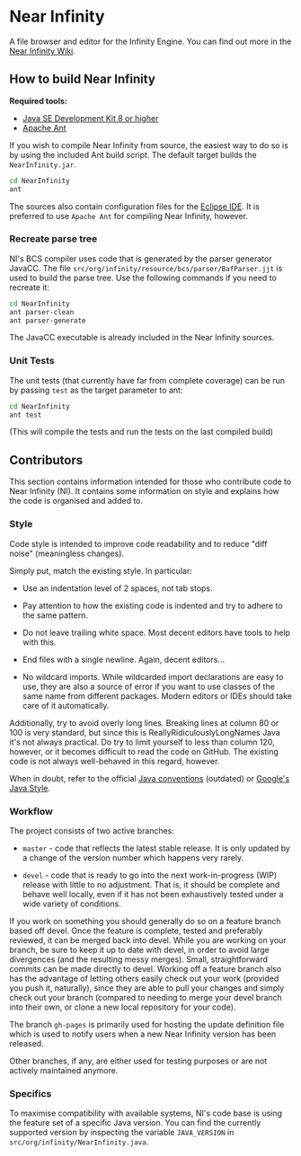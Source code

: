 # Near Infinity

A file browser and editor for the Infinity Engine. You can find out more in 
the [Near Infinity Wiki](https://github.com/NearInfinityBrowser/NearInfinity/wiki).

## How to build Near Infinity

**Required tools:**
- [Java SE Development Kit 8 or higher](http://www.oracle.com/technetwork/java/javase/downloads/index.html)
- [Apache Ant](http://ant.apache.org/)

If you wish to compile Near Infinity from source, the easiest way to do so is 
by using the included Ant build script. The default target builds the `NearInfinity.jar`.

```bash
cd NearInfinity
ant
```

The sources also contain configuration files for the [Eclipse IDE](http://www.eclipse.org/).
It is preferred to use `Apache Ant` for compiling Near Infinity, however.

### Recreate parse tree

NI's BCS compiler uses code that is generated by the parser generator JavaCC. The file `src/org/infinity/resource/bcs/parser/BafParser.jjt` is used to build the parse tree. 
Use the following commands if you need to recreate it:

```bash
cd NearInfinity
ant parser-clean
ant parser-generate
```

The JavaCC executable is already included in the Near Infinity sources.

### Unit Tests

The unit tests (that currently have far from complete coverage) can be run by 
passing `test` as the target parameter to ant:

```bash
cd NearInfinity
ant test
```
(This will compile the tests and run the tests on the last compiled build)

## Contributors

This section contains information intended for those who contribute
code to Near Infinity (NI). It contains some information on style and
explains how the code is organised and added to.

### Style

Code style is intended to improve code readability and to reduce
"diff noise" (meaningless changes).

Simply put, match the existing style. In particular:

* Use an indentation level of 2 spaces, not tab stops.

* Pay attention to how the existing code is indented and try to adhere
  to the same pattern.

* Do not leave trailing white space. Most decent editors have tools to
  help with this.

* End files with a single newline. Again, decent editors...

* No wildcard imports. While wildcarded import declarations are easy to
  use, they are also a source of error if you want to use classes of
  the same name from different packages. Modern editors or IDEs should
  take care of it automatically.

Additionally, try to avoid overly long lines. Breaking lines at column
80 or 100 is very standard, but since this is ReallyRidiculouslyLongNames
Java it's not always practical. Do try to limit yourself to less than
column 120, however, or it becomes difficult to read the code on
GitHub. The existing code is not always well-behaved in this regard,
however.

When in doubt, refer to the official
[Java conventions](http://www.oracle.com/technetwork/java/javase/documentation/codeconvtoc-136057.html) (outdated)
or [Google's Java Style](https://google.github.io/styleguide/javaguide.html).

### Workflow

The project consists of two active branches:

* `master` - code that reflects the latest stable release. It is only
  updated by a change of the version number which happens very rarely.

* `devel` - code that is ready to go into the next work-in-progress (WIP)
  release with little to no adjustment. That is, it should be complete and
  behave well locally, even if it has not been exhaustively tested under a
  wide variety of conditions.

If you work on something you should generally do so on a feature
branch based off devel. Once the feature is complete, tested and
preferably reviewed, it can be merged back into devel. While you are
working on your branch, be sure to keep it up to date with devel, in
order to avoid large divergences (and the resulting messy
merges). Small, straightforward commits can be made directly to
devel. Working off a feature branch also has the advantage of letting
others easily check out your work (provided you push it, naturally),
since they are able to pull your changes and simply check out your
branch (compared to needing to merge your devel branch into their own,
or clone a new local repository for your code).

The branch `gh-pages` is primarily used for hosting the update definition
file which is used to notify users when a new Near Infinity version has been
released.

Other branches, if any, are either used for testing purposes or are not 
actively maintained anymore.

### Specifics

To maximise compatibility with available systems, NI's code base is using the
feature set of a specific Java version. You can find the currently supported
version by inspecting the variable `JAVA_VERSION` in `src/org/infinity/NearInfinity.java`.
